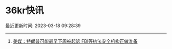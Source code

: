 # 36kr快讯

最近更新时间: 2023-03-18 09:28:39

--- 
1. [美媒：特朗普可能最早下周被起诉 FBI等执法安全机构正做准备](https://www.36kr.com/newsflashes/2176294540030473) 
